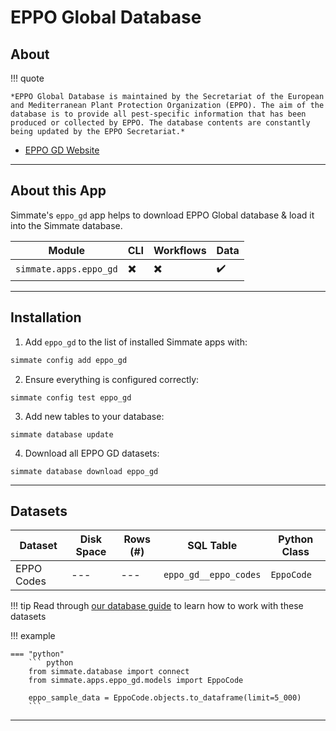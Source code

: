 # EPPO Global Database

## About

!!! quote

    *EPPO Global Database is maintained by the Secretariat of the European and Mediterranean Plant Protection Organization (EPPO). The aim of the database is to provide all pest-specific information that has been produced or collected by EPPO. The database contents are constantly being updated by the EPPO Secretariat.*

 - [EPPO GD Website](https://gd.eppo.int/)

--------------------------------------------------------------------------------

## About this App

Simmate's `eppo_gd` app helps to download EPPO Global database & load it into the Simmate database.

| Module                 | CLI                      | Workflows                | Data               |
| ---------------------- | ------------------------ | ------------------------ | ------------------ |
| `simmate.apps.eppo_gd` | :heavy_multiplication_x: | :heavy_multiplication_x: | :heavy_check_mark: |

--------------------------------------------------------------------------------

## Installation

1. Add `eppo_gd` to the list of installed Simmate apps with:
``` bash
simmate config add eppo_gd
```

2. Ensure everything is configured correctly:
``` shell
simmate config test eppo_gd
```

3. Add new tables to your database:
``` shell
simmate database update
```

4. Download all EPPO GD datasets:
``` shell
simmate database download eppo_gd
```

--------------------------------------------------------------------------------

## Datasets

| Dataset    | Disk Space | Rows (#) | SQL Table             | Python Class |
| ---------- | ---------- | -------- | --------------------- | ------------ |
| EPPO Codes | ---        | ---      | `eppo_gd__eppo_codes` | `EppoCode`   |

!!! tip
    Read through [our database guide](/full_guides/database/basic_use.md) to learn how to work with these datasets

!!! example

    === "python"
        ``` python
        from simmate.database import connect
        from simmate.apps.eppo_gd.models import EppoCode

        eppo_sample_data = EppoCode.objects.to_dataframe(limit=5_000)
        ```

--------------------------------------------------------------------------------
